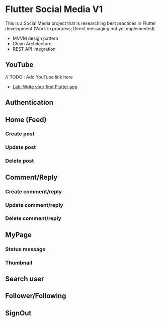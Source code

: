# Flutter Social Media V1

This is a Social Media project that is researching best practices in Flutter development
(Work in progress; Direct messaging not yet implemented)

- MVVM design pattern
- Clean Architecture
- REST API integration

## YouTube

// TODO : Add YouTube link here
- [Lab: Write your first Flutter app](https://docs.flutter.dev/get-started/codelab)

## Authentication

## Home (Feed)

### Create post

### Update post

### Delete post

## Comment/Reply

### Create comment/reply

### Update comment/reply

### Delete comment/reply

## MyPage

### Status message

### Thumbnail

## Search user

## Follower/Following

## SignOut
